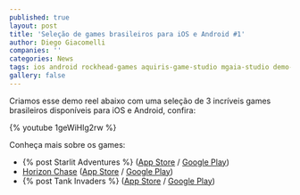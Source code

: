 ```yaml
---
published: true
layout: post
title: 'Seleção de games brasileiros para iOS e Android #1'
author: Diego Giacomelli
companies: ''
categories: News
tags: ios android rockhead-games aquiris-game-studio mgaia-studio demo-reel
gallery: false
---
```

Criamos esse demo reel abaixo com uma seleção de 3 incríveis games brasileiros disponíveis para iOS e Android, confira:

{% youtube 1geWiHlg2rw %}

Conheça mais sobre os games:

* {% post Starlit Adventures %} ([App Store](https://itunes.apple.com/br/app/starlit-adventures/id960404802?mt=8) / [Google Play](https://play.google.com/store/apps/details?id=com.rockhead.starlit&hl=pt_BR))
* [Horizon Chase](/2015/07/31/teaser-de-gameplay-de-horizon-chase) ([App Store](https://itunes.apple.com/br/app/horizon-chase-world-tour/id991018252?mt=8) / [Google Play](https://play.google.com/store/apps/details?id=com.aquiris.horizonchase&hl=pt_BR))
* {% post Tank Invaders %} ([App Store](https://itunes.apple.com/br/app/tank-invaders-guerra-ao-terror-gr%C3%A1tis/id815229338?mt=8) / [Google Play](https://play.google.com/store/apps/details?id=br.com.mothergaia.tank&hl=pt_BR))